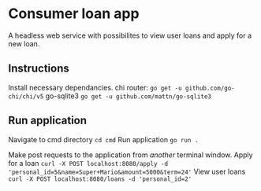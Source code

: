 # Consumer loan app
A headless web service with possibilites to view user loans and apply for a new loan.

## Instructions
Install necessary dependancies.
chi router:
```go get -u github.com/go-chi/chi/v5```
go-sqlite3
```go get -u github.com/mattn/go-sqlite3```

## Run application
Navigate to cmd directory
```cd cmd```
Run application
```go run .```

Make post requests to the application from *another* terminal window.
Apply for a loan
```curl -X POST localhost:8080/apply -d 'personal_id=5&name=Super+Mario&amount=5000&term=24'```
View user loans
```curl -X POST localhost:8080/loans -d 'personal_id=2'```
